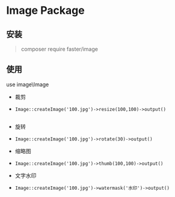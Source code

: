 # Image Package

## 安装

> composer require faster/image

## 使用
use image\Image

+ 裁剪
+ ~~~
  Image::createImage('100.jpg')->resize(100,100)->output()
 
  
+ 旋转
+ ~~~
  Image::createImage('100.jpg')->rotate(30)->output()
  
+ 缩略图
+ ~~~
  Image::createImage('100.jpg')->thumb(100,100)->output()  
  
+ 文字水印
+ ~~~
  Image::createImage('100.jpg')->watermask('水印')->output()  
  






